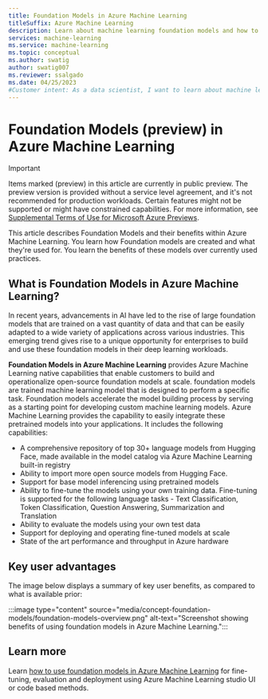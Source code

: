 ```yaml
---
title: Foundation Models in Azure Machine Learning
titleSuffix: Azure Machine Learning
description: Learn about machine learning foundation models and how to use them at scale in Azure.
services: machine-learning
ms.service: machine-learning
ms.topic: conceptual
ms.author: swatig
author: swatig007
ms.reviewer: ssalgado
ms.date: 04/25/2023
#Customer intent: As a data scientist, I want to learn about machine learning foundation models and how to integrate popular models into azure machine learning.
---
```


# Foundation Models (preview) in Azure Machine Learning

> [!IMPORTANT]
> Items marked (preview) in this article are currently in public preview.
> The preview version is provided without a service level agreement, and it's not recommended for production workloads. Certain features might not be supported or might have constrained capabilities.
> For more information, see [Supplemental Terms of Use for Microsoft Azure Previews](https://azure.microsoft.com/support/legal/preview-supplemental-terms/).

This article describes Foundation Models and their benefits within Azure Machine Learning. You learn how Foundation models are created and what they're used for. You learn the benefits of these models over currently used practices. 

## What is Foundation Models in Azure Machine Learning?

In recent years, advancements in AI have led to the rise of large foundation models that are trained on a vast quantity of data and that can be easily adapted to a wide variety of applications across various industries. This emerging trend gives rise to a unique opportunity for enterprises to build and use these foundation models in their deep learning workloads.

**Foundation Models in Azure Machine Learning** provides Azure Machine Learning native capabilities that enable customers to build and operationalize open-source foundation models at scale. foundation models are trained machine learning model that is designed to perform a specific task. Foundation models accelerate the model building process by serving as a starting point for developing custom machine learning models. Azure Machine Learning provides the capability to easily integrate these pretrained models into your applications. It includes the following capabilities:

* A comprehensive repository of top 30+ language models from Hugging Face, made available in the model catalog via Azure Machine Learning built-in registry
* Ability to import more open source models from Hugging Face.
* Support for base model inferencing using pretrained models
* Ability to fine-tune the models using your own training data. Fine-tuning is supported for the following language tasks - Text Classification, Token Classification, Question Answering, Summarization and Translation
* Ability to evaluate the models using your own test data
* Support for deploying and operating fine-tuned models at scale
* State of the art performance and throughput in Azure hardware

## Key user advantages

The image below displays a summary of key user benefits, as compared to what is available prior:

:::image type="content" source="media/concept-foundation-models/foundation-models-overview.png" alt-text="Screenshot showing benefits of using foundation models in Azure Machine Learning.":::

## Learn more

Learn [how to use foundation models in Azure Machine Learning](./how-to-use-foundation-models.md) for fine-tuning, evaluation and deployment using Azure Machine Learning studio UI or code based methods.
